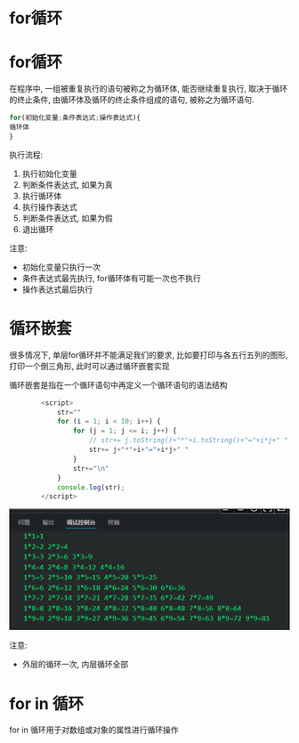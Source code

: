 # for循环

# for循环

在程序中, 一组被重复执行的语句被称之为循环体, 能否继续重复执行, 取决于循环的终止条件, 由循环体及循环的终止条件组成的语句, 被称之为循环语句.

```JavaScript
for(初始化变量;条件表达式;操作表达式){
循环体
}
```

执行流程:

1. 执行初始化变量
2. 判断条件表达式, 如果为真
3. 执行循环体
4. 执行操作表达式
5. 判断条件表达式, 如果为假
6. 退出循环

注意:

* 初始化变量只执行一次
* 条件表达式最先执行, for循环体有可能一次也不执行
* 操作表达式最后执行

# 循环嵌套

很多情况下, 单层for循环并不能满足我们的要求, 比如要打印与各五行五列的图形, 打印一个倒三角形, 此时可以通过循环嵌套实现

循环嵌套是指在一个循环语句中再定义一个循环语句的语法结构

```JavaScript
        <script>
            str=""
            for (i = 1; i < 10; i++) {
                for (j = 1; j <= i; j++) {
                    // str+= j.toString()+"*"+i.toString()+"="+i*j+" "
                    str+= j+"*"+i+"="+i*j+" "
                }
                str+="\n"
            }
            console.log(str);
        </script>
```

![Snipaste_2022-07-17_21-11-13.png](assets/Snipaste_2022-07-17_21-11-13-20220717211116-v85e4gq.png)

注意:

* 外层的循环一次, 内层循环全部

# for in 循环

for in 循环用于对数组或对象的属性进行循环操作
